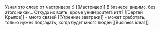 Узнал это слово от мастридера :)
[[Мастридер]]
В бизнесе, видимо, без этого никак... Откуда их взять, кроме университета итп?
[[Сергей Крылов]] - много связей
[[Утренние завтраки]] - может сработать, только нужно подгадать, когда будет много людей
[[Business ideas]]
